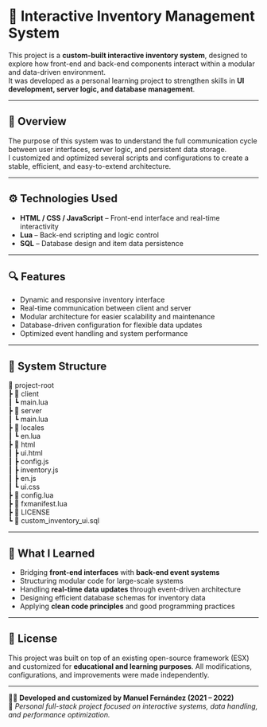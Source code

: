 # 🧩 Interactive Inventory Management System

This project is a **custom-built interactive inventory system**, designed to explore how front-end and back-end components interact within a modular and data-driven environment.  
It was developed as a personal learning project to strengthen skills in **UI development, server logic, and database management**.

---

## 🧠 Overview
The purpose of this system was to understand the full communication cycle between user interfaces, server logic, and persistent data storage.  
I customized and optimized several scripts and configurations to create a stable, efficient, and easy-to-extend architecture.

---

## ⚙️ Technologies Used
- **HTML / CSS / JavaScript** – Front-end interface and real-time interactivity  
- **Lua** – Back-end scripting and logic control  
- **SQL** – Database design and item data persistence  

---

## 🔍 Features
- Dynamic and responsive inventory interface  
- Real-time communication between client and server  
- Modular architecture for easier scalability and maintenance  
- Database-driven configuration for flexible data updates  
- Optimized event handling and system performance  

---

## 🧩 System Structure
📂 project-root
<br>
┣ 📁 client
<br>
┃ ┗ main.lua
<br>
┣ 📁 server
<br>
┃ ┗ main.lua
<br>
┣ 📁 locales
<br>
┃ ┗ en.lua
<br>
┣ 📁 html
<br>
┃ ┣ ui.html
<br>
┃ ┣ config.js
<br>
┃ ┣ inventory.js
<br>
┃ ┣ en.js
<br>
┃ ┗ ui.css
<br>
┣ 📄 config.lua
<br>
┣ 📄 fxmanifest.lua
<br>
┣ 📄 LICENSE
<br>
┗ 📄 custom_inventory_ui.sql

---

## 🚀 What I Learned
- Bridging **front-end interfaces** with **back-end event systems**  
- Structuring modular code for large-scale systems  
- Handling **real-time data updates** through event-driven architecture  
- Designing efficient database schemas for inventory data  
- Applying **clean code principles** and good programming practices  

---

## 🧾 License
This project was built on top of an existing open-source framework (ESX) and customized for **educational and learning purposes**. 
All modifications, configurations, and improvements were made independently.

---

👨‍💻 **Developed and customized by Manuel Fernández (2021 – 2022)**  
📘 *Personal full-stack project focused on interactive systems, data handling, and performance optimization.*
